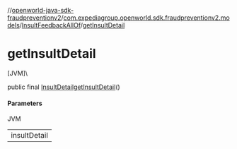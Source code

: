 //[openworld-java-sdk-fraudpreventionv2](../../../index.md)/[com.expediagroup.openworld.sdk.fraudpreventionv2.models](../index.md)/[InsultFeedbackAllOf](index.md)/[getInsultDetail](get-insult-detail.md)

# getInsultDetail

[JVM]\

public final [InsultDetail](../-insult-detail/index.md)[getInsultDetail](get-insult-detail.md)()

#### Parameters

JVM

| |
|---|
| insultDetail |
